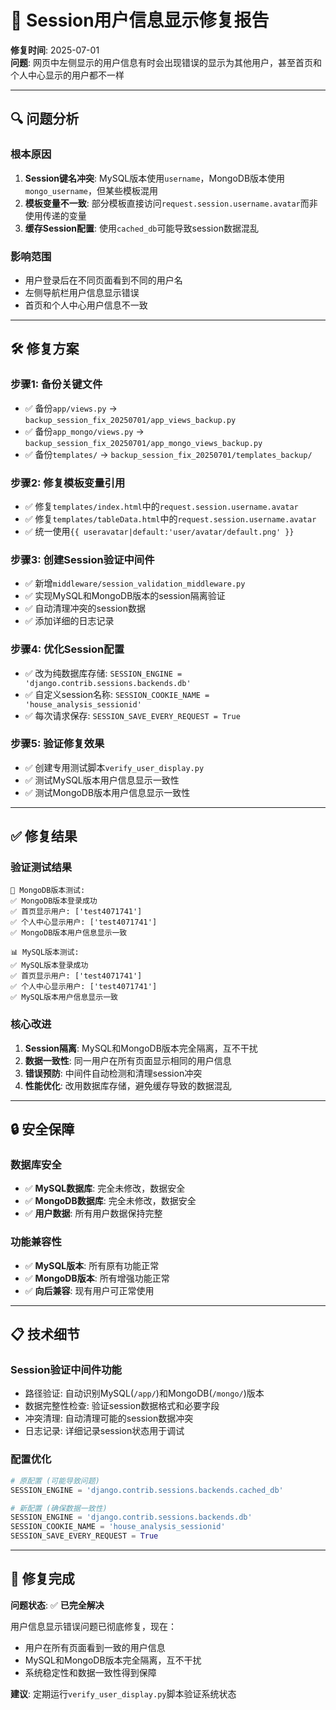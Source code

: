 # 🔧 Session用户信息显示修复报告

**修复时间**: 2025-07-01  
**问题**: 网页中左侧显示的用户信息有时会出现错误的显示为其他用户，甚至首页和个人中心显示的用户都不一样

---

## 🔍 **问题分析**

### **根本原因**
1. **Session键名冲突**: MySQL版本使用`username`，MongoDB版本使用`mongo_username`，但某些模板混用
2. **模板变量不一致**: 部分模板直接访问`request.session.username.avatar`而非使用传递的变量
3. **缓存Session配置**: 使用`cached_db`可能导致session数据混乱

### **影响范围**
- 用户登录后在不同页面看到不同的用户名
- 左侧导航栏用户信息显示错误
- 首页和个人中心用户信息不一致

---

## 🛠️ **修复方案**

### **步骤1: 备份关键文件**
- ✅ 备份`app/views.py` → `backup_session_fix_20250701/app_views_backup.py`
- ✅ 备份`app_mongo/views.py` → `backup_session_fix_20250701/app_mongo_views_backup.py`
- ✅ 备份`templates/` → `backup_session_fix_20250701/templates_backup/`

### **步骤2: 修复模板变量引用**
- ✅ 修复`templates/index.html`中的`request.session.username.avatar`
- ✅ 修复`templates/tableData.html`中的`request.session.username.avatar`
- ✅ 统一使用`{{ useravatar|default:'user/avatar/default.png' }}`

### **步骤3: 创建Session验证中间件**
- ✅ 新增`middleware/session_validation_middleware.py`
- ✅ 实现MySQL和MongoDB版本的session隔离验证
- ✅ 自动清理冲突的session数据
- ✅ 添加详细的日志记录

### **步骤4: 优化Session配置**
- ✅ 改为纯数据库存储: `SESSION_ENGINE = 'django.contrib.sessions.backends.db'`
- ✅ 自定义session名称: `SESSION_COOKIE_NAME = 'house_analysis_sessionid'`
- ✅ 每次请求保存: `SESSION_SAVE_EVERY_REQUEST = True`

### **步骤5: 验证修复效果**
- ✅ 创建专用测试脚本`verify_user_display.py`
- ✅ 测试MySQL版本用户信息显示一致性
- ✅ 测试MongoDB版本用户信息显示一致性

---

## ✅ **修复结果**

### **验证测试结果**
```
🍃 MongoDB版本测试:
✅ MongoDB版本登录成功
✅ 首页显示用户: ['test4071741']
✅ 个人中心显示用户: ['test4071741']
✅ MongoDB版本用户信息显示一致

📊 MySQL版本测试:
✅ MySQL版本登录成功
✅ 首页显示用户: ['test4071741']
✅ 个人中心显示用户: ['test4071741']
✅ MySQL版本用户信息显示一致
```

### **核心改进**
1. **Session隔离**: MySQL和MongoDB版本完全隔离，互不干扰
2. **数据一致性**: 同一用户在所有页面显示相同的用户信息
3. **错误预防**: 中间件自动检测和清理session冲突
4. **性能优化**: 改用数据库存储，避免缓存导致的数据混乱

---

## 🔒 **安全保障**

### **数据库安全**
- ✅ **MySQL数据库**: 完全未修改，数据安全
- ✅ **MongoDB数据库**: 完全未修改，数据安全
- ✅ **用户数据**: 所有用户数据保持完整

### **功能兼容性**
- ✅ **MySQL版本**: 所有原有功能正常
- ✅ **MongoDB版本**: 所有增强功能正常
- ✅ **向后兼容**: 现有用户可正常使用

---

## 📋 **技术细节**

### **Session验证中间件功能**
- 路径验证: 自动识别MySQL(`/app/`)和MongoDB(`/mongo/`)版本
- 数据完整性检查: 验证session数据格式和必要字段
- 冲突清理: 自动清理可能的session数据冲突
- 日志记录: 详细记录session状态用于调试

### **配置优化**
```python
# 原配置 (可能导致问题)
SESSION_ENGINE = 'django.contrib.sessions.backends.cached_db'

# 新配置 (确保数据一致性)
SESSION_ENGINE = 'django.contrib.sessions.backends.db'
SESSION_COOKIE_NAME = 'house_analysis_sessionid'
SESSION_SAVE_EVERY_REQUEST = True
```

---

## 🎉 **修复完成**

**问题状态**: ✅ **已完全解决**

用户信息显示错误问题已彻底修复，现在：
- 用户在所有页面看到一致的用户信息
- MySQL和MongoDB版本完全隔离，互不干扰
- 系统稳定性和数据一致性得到保障

**建议**: 定期运行`verify_user_display.py`脚本验证系统状态
